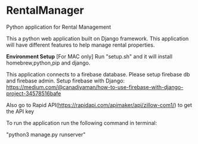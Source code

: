 # RentalManager
Python application for Rental Management

This a python web application built on Django framework. This application will have different features to help manage rental properties.

**Environment Setup**
[For MAC only]
Run "setup.sh" and it will install homebrew,python,pip and django.

This application connects to a firebase database. Please setup firebase db and firebase admin.
Setup firebase with Django: https://medium.com/@canadiyaman/how-to-use-firebase-with-django-project-34578516bafe

Also go to Rapid API(https://rapidapi.com/apimaker/api/zillow-com1/) to get the API key

To run the application run the following command in terminal:

"python3 manage.py runserver"

